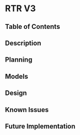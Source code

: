 # RTR V3

## Table of Contents

## Description

## Planning

## Models

## Design

## Known Issues

## Future Implementation
